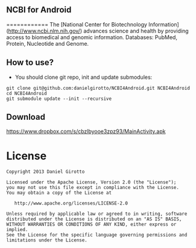 ## NCBI for Android
============
The [National Center for Biotechnology Information] (http://www.ncbi.nlm.nih.gov/) advances science and health by providing access to biomedical and genomic information.
Databases: PubMed, Protein, Nucleotide and Genome.

## How to use?
* You should clone git repo, init and update submodules:

```
git clone git@github.com:danielgirotto/NCBI4Android.git NCBI4Android
cd NCBI4Android
git submodule update --init --recursive
```

## Download
https://www.dropbox.com/s/cbzlbyooe3zpz93/MainActivity.apk

License
=======

    Copyright 2013 Daniel Girotto

    Licensed under the Apache License, Version 2.0 (the "License");
    you may not use this file except in compliance with the License.
    You may obtain a copy of the License at

       http://www.apache.org/licenses/LICENSE-2.0

    Unless required by applicable law or agreed to in writing, software
    distributed under the License is distributed on an "AS IS" BASIS,
    WITHOUT WARRANTIES OR CONDITIONS OF ANY KIND, either express or implied.
    See the License for the specific language governing permissions and
    limitations under the License.


